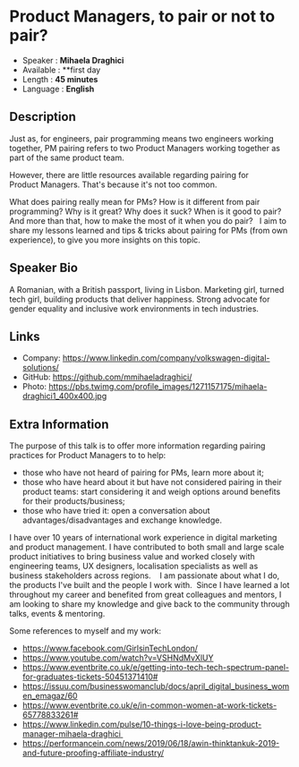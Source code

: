 Product Managers, to pair or not to pair?
=================================================

* Speaker   : **Mihaela Draghici**
* Available : **first day
* Length    : **45 minutes**
* Language  : **English**

Description
-----------

Just as, for engineers, pair programming means two engineers working together, PM pairing refers to two Product Managers working together as part of the same product team. 

However, there are little resources available regarding pairing for Product Managers. That's because it's not too common.

What does pairing really mean for PMs? How is it different from pair programming? Why is it great? Why does it suck? When is it good to pair? And more than that, how to make the most of it when you do pair?
 
I aim to share my lessons learned and tips & tricks about pairing for PMs (from own experience), to give you more insights on this topic.

Speaker Bio
-----------

A Romanian, with a British passport, living in Lisbon. Marketing girl, turned tech girl, building products that deliver happiness. Strong advocate for gender equality and inclusive work environments in tech industries.

Links
-----

* Company: https://www.linkedin.com/company/volkswagen-digital-solutions/
* GitHub: https://github.com/mmihaeladraghici/
* Photo: https://pbs.twimg.com/profile_images/1271157175/mihaela-draghici1_400x400.jpg

Extra Information
-----------------

The purpose of this talk is to offer more information regarding pairing practices for Product Managers to to help:
* those who have not heard of pairing for PMs, learn more about it; 
* those who have heard about it but have not considered pairing in their product teams: start considering it and weigh options around benefits for their products/business;
* those who have tried it: open a conversation about advantages/disadvantages and exchange knowledge.

I have over 10 years of international work experience in digital marketing and product management. I have contributed to both small and large scale product initiatives to bring business value and worked closely with engineering teams, UX designers, localisation specialists as well as business stakeholders across regions.   
I am passionate about what I do, the products I've built and the people I work with. 
Since I have learned a lot throughout my career and benefited from great colleagues and mentors, I am looking to share my knowledge and give back to the community through talks, events & mentoring.

Some references to myself and my work: 
 
* https://www.facebook.com/GirlsinTechLondon/
* https://www.youtube.com/watch?v=VSHNdMvXlUY  
* https://www.eventbrite.co.uk/e/getting-into-tech-tech-spectrum-panel-for-graduates-tickets-50451371410# 
* https://issuu.com/businesswomanclub/docs/april_digital_business_women_emagaz/60 
* https://www.eventbrite.co.uk/e/in-common-women-at-work-tickets-65778833261# 
* https://www.linkedin.com/pulse/10-things-i-love-being-product-manager-mihaela-draghici 
* https://performancein.com/news/2019/06/18/awin-thinktankuk-2019-and-future-proofing-affiliate-industry/
